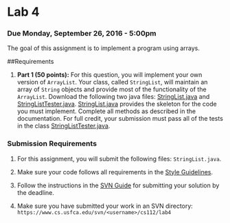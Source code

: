 Lab 4
=====

### Due Monday, September 26, 2016 - 5:00pm

The goal of this assignment is to implement a program using arrays.

##Requirements
1. **Part 1 (50 points):** For this question, you will implement your own version of `ArrayList`.  Your class, called `StringList`, will maintain an array of `String` objects and provide most of the functionality of the `ArrayList`. Download the following two java files: [StringList.java](code/StringList.java) and [StringListTester.java](code/StringListTester.java). [StringList.java](code/StringList.java) provides the skeleton for the code you must implement. Complete all methods as described in the documentation. For full credit, your submission must pass all of the tests in the class [StringListTester.java](code/StringListTester.java).

### Submission Requirements

1. For this assignment, you will submit the following files: `StringList.java`. 

2. Make sure your code follows all requirements in the [Style Guidelines](https://github.com/CS112-F16/notes/blob/master/style.md).

3. Follow the instructions in the [SVN Guide](https://github.com/CS112-F16/notes/blob/master/svn_guide.md) for submitting your solution by the deadline.

4. Make sure you have submitted your work in an SVN directory: `https://www.cs.usfca.edu/svn/<username>/cs112/lab4`

